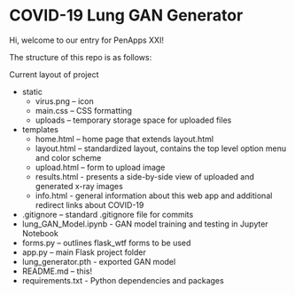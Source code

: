# COVID-19 Lung GAN Generator

Hi, welcome to our entry for PenApps XXI!

The structure of this repo is as follows:

Current layout of project
- static
    - virus.png – icon
    - main.css – CSS formatting
    - uploads – temporary storage space for uploaded files
- templates
    - home.html – home page that extends layout.html
    - layout.html – standardized layout, contains the top level option menu and color scheme
    - upload.html – form to upload image
    - results.html - presents a side-by-side view of uploaded and generated x-ray images
    - info.html - general information about this web app and additional redirect links about COVID-19
- .gitignore – standard .gitignore file for commits
- lung_GAN_Model.ipynb - GAN model training and testing in Jupyter Notebook
- forms.py – outlines flask_wtf forms to be used 
- app.py – main Flask project folder
- lung_generator.pth - exported GAN model
- README.md – this!
- requirements.txt - Python dependencies and packages
